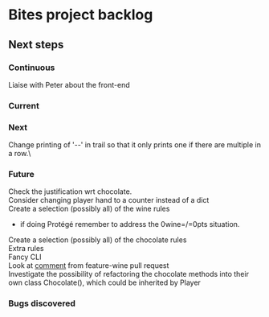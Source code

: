 # Bites project backlog

## Next steps
### Continuous
Liaise with Peter about the front-end

### Current

### Next
Change printing of '--' in trail so that it only prints one if there are multiple in a row.\

### Future
Check the justification wrt chocolate.\
Consider changing player hand to a counter instead of a dict\
Create a selection (possibly all) of the wine rules
- if doing Protégé remember to address the 0wine=/=0pts situation.

Create a selection (possibly all) of the chocolate rules\
Extra rules\
Fancy CLI\
Look at 
[comment](https://github.com/john-baxter/Bites-game/pull/27#discussion_r520486699) 
from feature-wine pull request\
Investigate the possibility of refactoring the chocolate methods into their own class Chocolate(), which could be inherited by Player

### Bugs discovered
